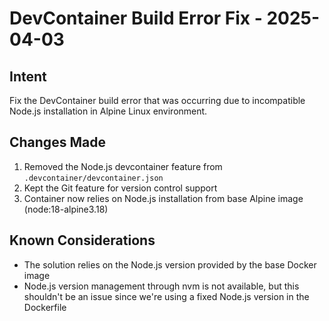 # DevContainer Build Error Fix - 2025-04-03

## Intent
Fix the DevContainer build error that was occurring due to incompatible Node.js installation in Alpine Linux environment.

## Changes Made
1. Removed the Node.js devcontainer feature from `.devcontainer/devcontainer.json`
2. Kept the Git feature for version control support
3. Container now relies on Node.js installation from base Alpine image (node:18-alpine3.18)

## Known Considerations
- The solution relies on the Node.js version provided by the base Docker image
- Node.js version management through nvm is not available, but this shouldn't be an issue since we're using a fixed Node.js version in the Dockerfile
